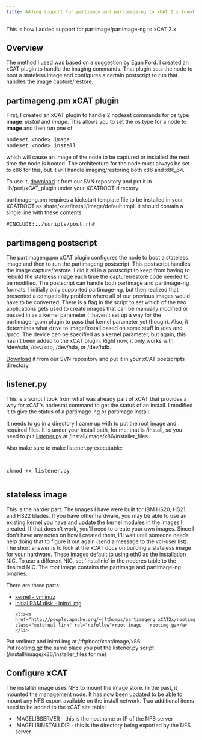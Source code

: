 ```yaml
---
title: Adding support for partimage and partimage-ng to xCAT 2.x (unofficial)
---
```


<p>This is how I added support for partimage/partimage-ng to xCAT 2.x</p>

<h2><a name="Addingsupportforpartimageandpartimage-ngtoxCAT2.x%28unofficial%29-Overview"></a>Overview</h2>

<p>The method I used was based on a suggestion by Egan Ford.  I created an xCAT plugin to handle the imaging commands.  That plugin sets the node to boot a stateless image and configures a certain postscript to run that handles the image capture/restore.</p>

<h2><a name="Addingsupportforpartimageandpartimage-ngtoxCAT2.x%28unofficial%29-partimageng.pmxCATplugin"></a>partimageng.pm xCAT plugin</h2>

<p>First, I created an xCAT plugin to handle 2 nodeset commands for os type <b>image</b>: <em>install</em> and <em>image</em>.  This allows you to set the os type for a node to <b>image</b> and then run one of</p>
<div class="code panel" style="border-width: 1px;"><div class="codeContent panelContent">

<pre class="code-java">
nodeset &lt;node&gt; image
nodeset &lt;node&gt; install
</pre>
</div></div>
<p>which will cause an image of the node to be captured or installed the next time the node is booted.  The architecture for the node must always be set to x86 for this, but it will handle imaging/restoring both x86 and x86_64.</p>

<p>To use it, <a href="https://svn.apache.org/repos/asf/vcl/sandbox/xcat2partimageng/partimageng.pm" class="external-link" rel="nofollow">download</a> it from our SVN repository and put it in lib/perl/xCAT_plugin under your XCATROOT directory.</p>

<p>partimageng.pm requires a kickstart template file to be installed in your XCATROOT as share/xcat/install/image/default.tmpl. It should contain a single line with these contents:</p>
<div class="code panel" style="border-width: 1px;"><div class="codeContent panelContent">
<pre class="code-java">
#INCLUDE:../scripts/post.rh#
</pre>
</div></div>

<h2><a name="Addingsupportforpartimageandpartimage-ngtoxCAT2.x%28unofficial%29-partimagengpostscript"></a>partimageng postscript</h2>

<p>The partimageng.pm xCAT plugin configures the node to boot a stateless image and then to run the partimageng postscript.  This postscript handles the image capture/restore.  I did it all in a postscript to keep from having to rebuild the stateless image each time the capture/restore code needed to be modified.  The postscript can handle both partimage and partimage-ng formats. I initially only supported partimage-ng, but then realized that presented a compatibility problem where all of our previous images would have to be converted. There is a flag in the script to set which of the two applications gets used to create images that can be manually modified or passed in as a kernel parameter (I haven't set up a way for the partimageng.pm plugin to pass that kernel parameter yet though). Also, it determines what drive to image/install based on some stuff in /dev and /proc. The device can be specified as a kernel parameter, but again, this hasn't been added to the xCAT plugin. Right now, it only works with /dev/sda, /dev/sdb, /dev/hda, or /dev/hdb.</p>

<p><a href="https://svn.apache.org/repos/asf/vcl/sandbox/xcat2partimageng/partimageng" class="external-link" rel="nofollow">Download</a> it from our SVN repository and put it in your xCAT postscripts directory.</p>

<h2><a name="Addingsupportforpartimageandpartimage-ngtoxCAT2.x%28unofficial%29-listener.py"></a>listener.py</h2>

<p>This is a script I took from what was already part of xCAT that provides a way for xCAT's nodestat command to get the status of an install. I modified it to give the status of a partimage-ng or partimage install.</p>

<p>It needs to go in a directory I came up with to put the root image and required files. It is under your install path, for me, that is /install, so you need to put <a href="https://svn.apache.org/repos/asf/vcl/sandbox/xcat2partimageng/listener.py" class="external-link" rel="nofollow">listener.py</a> at /install/image/x86/installer_files</p>

<p>Also make sure to make listener.py executable:</p>
<div class="code panel" style="border-width: 1px;"><div class="codeContent panelContent">
<pre class="code-java">

chmod +x listener.py
</pre>
</div></div>

<h2><a name="Addingsupportforpartimageandpartimage-ngtoxCAT2.x%28unofficial%29-statelessimage"></a>stateless image</h2>

<p>This is the harder part. The images I have were built for IBM HS20, HS21, and HS22 blades. If you have other hardware, you may be able to use an existing kernel you have and update the kernel modules in the images I created. If that doesn't work, you'll need to create your own images. Since I don't have any notes on how I created them, I'll wait until someone needs help doing that to figure it out again (send a message to the vcl-user list). The short answer is to look at the xCAT docs on building a stateless image for your hardware. These images default to using eth0 as the installation NIC. To use a different NIC, set 'installnic' in the noderes table to the desired NIC. The root image contains the partimage and partimage-ng binaries.</p>

<p>There are three parts:</p>
<ul>
	<li><a href="http://people.apache.org/~jfthomps/partimageng_xCAT2x/vmlinuz" class="external-link" rel="nofollow">kernel - vmlinuz</a></li>
	<li><a href="http://people.apache.org/~jfthomps/partimageng_xCAT2x/initrd.img" class="external-link" rel="nofollow">initial RAM disk - initrd.img</a></li>

	<li><a href="http://people.apache.org/~jfthomps/partimageng_xCAT2x/rootimg.gz" class="external-link" rel="nofollow">root image - rootimg.gz</a></li>
</ul>


<p>Put vmlinuz and initrd.img at /tftpboot/xcat/image/x86.<br/>
Put rootimg.gz the same place you put the listener.py script (/install/image/x86/installer_files for me)</p>

<h2><a name="Addingsupportforpartimageandpartimage-ngtoxCAT2.x%28unofficial%29-ConfigurexCAT"></a>Configure xCAT</h2>

<p>The installer image uses NFS to mount the image store. In the past, it mounted the management node.  It has now been updated to be able to mount any NFS export available on the install network.  Two additional items need to be added to the xCAT site table:</p>

<ul>
	<li>IMAGELIBSERVER - this is the hostname or IP of the NFS server</li>
	<li>IMAGELIBINSTALLDIR - this is the directory being exported by the NFS server</li>
</ul>
